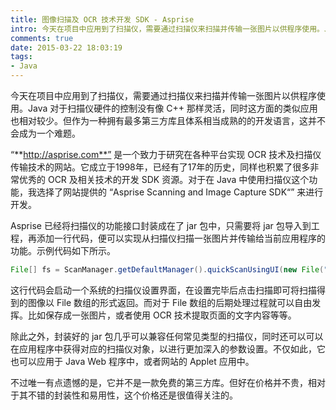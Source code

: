 ```yaml
---
title: 图像扫描及 OCR 技术开发 SDK - Asprise
intro: 今天在项目中应用到了扫描仪，需要通过扫描仪来扫描并传输一张图片以供程序使用。Java 对于扫描仪硬件的控制没有像 C++ 那样灵活，同时这方面的类似应用也相对较少。但作为一种拥有最多第三方库且体系相当成熟的的开发语言，这并不会成为一个难题。
comments: true
date: 2015-03-22 18:03:19
tags:
- Java
---
```


今天在项目中应用到了扫描仪，需要通过扫描仪来扫描并传输一张图片以供程序使用。Java 对于扫描仪硬件的控制没有像 C++ 那样灵活，同时这方面的类似应用也相对较少。但作为一种拥有最多第三方库且体系相当成熟的的开发语言，这并不会成为一个难题。

“**http://asprise.com**” 是一个致力于研究在各种平台实现 OCR 技术及扫描仪传输技术的网站。它成立于1998年，已经有了17年的历史，同样也积累了很多非常优秀的 OCR 及相关技术的开发 SDK 资源。对于在 Java 中使用扫描仪这个功能，我选择了网站提供的 “Asprise Scanning and Image Capture SDK“” 来进行开发。

Asprise 已经将扫描仪的功能接口封装成在了 jar 包中，只需要将 jar 包导入到工程，再添加一行代码，便可以实现从扫描仪扫描一张图片并传输给当前应用程序的功能。示例代码如下所示。

```java
File[] fs = ScanManager.getDefaultManager().quickScanUsingUI(new File("."), null);
```

这行代码会启动一个系统的扫描仪设置界面，在设置完毕后点击扫描即可将扫描得到的图像以 File 数组的形式返回。而对于 File 数组的后期处理过程就可以自由发挥。比如保存成一张图片，或者使用 OCR 技术提取页面的文字内容等等。

除此之外，封装好的 jar 包几乎可以兼容任何常见类型的扫描仪，同时还可以可以在应用程序中获得对应的扫描仪对象，以进行更加深入的参数设置。不仅如此，它也可以应用于 Java Web 程序中，或者网站的 Applet 应用中。

不过唯一有点遗憾的是，它并不是一款免费的第三方库。但好在价格并不贵，相对于其不错的封装性和易用性，这个价格还是很值得关注的。
